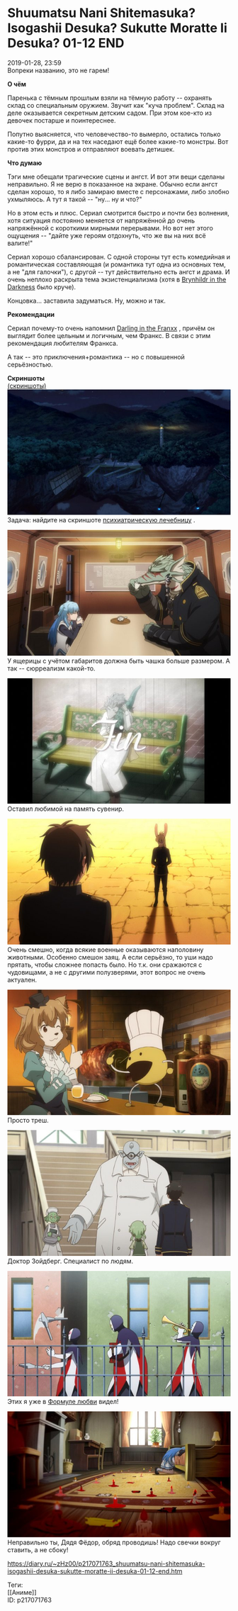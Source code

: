 Shuumatsu Nani Shitemasuka? Isogashii Desuka? Sukutte Moratte Ii Desuka? 01-12 END
===================================================================================

   
 2019-01-28, 23:59   
  Вопреки названию, это не гарем!   
   
  **О чём**    
   
 Паренька с тёмным прошлым взяли на тёмную работу -- охранять склад со специальным оружием. Звучит как "куча проблем". Склад на деле оказывается секретным детским садом. При этом кое-кто из девочек постарше и поинтереснее.   
   
 Попутно выясняется, что человечество-то вымерло, остались только какие-то фурри, да и на тех наседают ещё более какие-то монстры. Вот против этих монстров и отправляют воевать детишек.   
   
  **Что думаю**    
   
 Тэги мне обещали трагические сцены и ангст. И вот эти вещи сделаны неправильно. Я не верю в показанное на экране. Обычно если ангст сделан хорошо, то я либо замираю вместе с персонажами, либо злобно ухмыляюсь. А тут я такой -- "ну... ну и что?"   
   
 Но в этом есть и плюс. Сериал смотрится быстро и почти без волнения, хотя ситуация постоянно меняется от напряжённой до очень напряжённой с короткими мирными перерывами. Но вот нет этого ощущения -- "дайте уже героям отдохнуть, что же вы на них всё валите!"   
   
 Сериал хорошо сбалансирован. С одной стороны тут есть комедийная и романтическая составляющая (и романтика тут одна из основных тем, а не "для галочки"), с другой -- тут действительно есть ангст и драма. И очень неплохо раскрыта тема экзистенциализма (хотя в  [Brynhildr in the Darkness](Gokukoku%20no%20Brynhildr%2001-13%20(+11.5)%20END)  было круче).   
   
 Концовка... заставила задуматься. Ну, можно и так.   
   
  **Рекомендации**    
   
 Сериал почему-то очень напомнил  [Darling in the Franxx](Darling%20in%20the%20Franxx%2001-24%20END)  , причём он выглядит более цельным и логичным, чем Франкс. В связи с этим рекомендация любителям Франкса.   
   
 А так -- это приключения+романтика -- но с повышенной серьёзностью.   
   
  **Скриншоты**    
  [(скриншоты)](https://zHz00.diary.ru/p217071763.htm?index=1#linkmore217071763m1)       
  [![](pics/2iwK6bEl.jpg)](https://i.imgur.com/2iwK6bE.jpg)    
 Задача: найдите на скриншоте  [психиатрическую лечебницу](https://en.wikipedia.org/wiki/The_Evil_Within)  .   
   
  [![](pics/7KRvIjRl.jpg)](https://i.imgur.com/7KRvIjR.jpg)    
 У ящерицы с учётом габаритов должна быть чашка больше размером. А так -- сюрреализм какой-то.   
   
  [![](pics/zRIbjnkl.jpg)](https://i.imgur.com/zRIbjnk.jpg)    
 Оставил любимой на память сувенир.   
   
  [![](pics/iRadotpl.jpg)](https://i.imgur.com/iRadotp.jpg)    
 Очень смешно, когда всякие военные оказываются наполовину животными. Особенно смешон заяц. А если серьёзно, то уши надо прятать, чтобы сложнее попасть было. Но т.к. они сражаются с чудовищами, а не с другими полузверями, этот вопрос не очень актуален.   
   
  [![](pics/01ySQ0Xl.jpg)](https://i.imgur.com/01ySQ0X.jpg)    
 Просто треш.   
   
  [![](pics/lUjaD9il.jpg)](https://i.imgur.com/lUjaD9i.jpg)    
 Доктор Зойдберг. Специалист по людям.   
   
  [![](pics/DpfSLSyl.jpg)](https://i.imgur.com/DpfSLSy.jpg)    
 Этих я уже в  [Формуле любви](Формула%20любви%20(1984))  видел!   
   
  [![](pics/F11Zd6Yl.jpg)](https://i.imgur.com/F11Zd6Y.jpg)    
 Неправильно ты, Дядя Фёдор, обряд проводишь! Надо свечки вокруг ставить, а не сбоку!   
      
    
 <https://diary.ru/~zHz00/p217071763_shuumatsu-nani-shitemasuka-isogashii-desuka-sukutte-moratte-ii-desuka-01-12-end.htm>   
   
 Теги:   
 [[Аниме]]   
 ID: p217071763